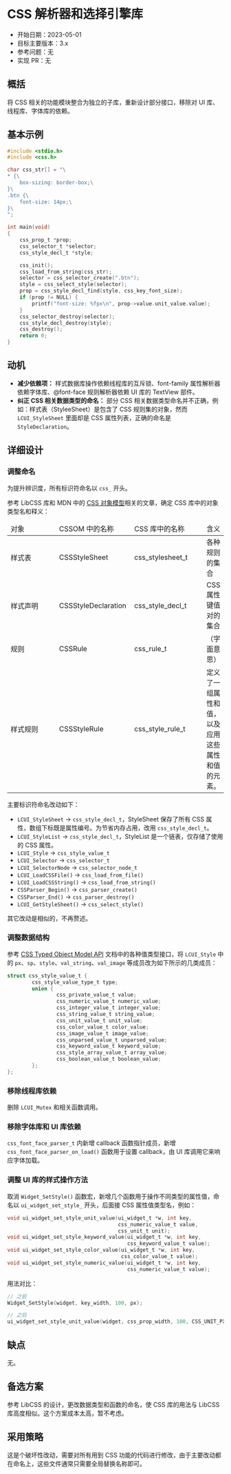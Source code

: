 # CSS 解析器和选择引擎库

- 开始日期：2023-05-01
- 目标主要版本：3.x
- 参考问题：无
- 实现 PR：无

## 概括

将 CSS 相关的功能模块整合为独立的子库，重新设计部分接口，移除对 UI 库、线程库、字体库的依赖。

## 基本示例

```c
#include <stdio.h>
#include <css.h>

char css_str[] = "\
* {\
    box-sizing: border-box;\
}\
.btn {\
    font-size: 14px;\
}\
";

int main(void)
{
    css_prop_t *prop;
    css_selector_t *selector;
    css_style_decl_t *style;

    css_init();
    css_load_from_string(css_str);
    selector = css_selector_create(".btn");
    style = css_select_style(selector);
    prop = css_style_decl_find(style, css_key_font_size);
    if (prop != NULL) {
        printf("font-size: %fpx\n", prop->value.unit_value.value);
    }
    css_selector_destroy(selector);
    css_style_decl_destroy(style);
    css_destroy();
    return 0;
}
```

## 动机

- **减少依赖项：** 样式数据库操作依赖线程库的互斥锁、font-family 属性解析器依赖字体库、@font-face 规则解析器依赖 UI 库的 TextView 部件。
- **纠正 CSS 相关数据类型的命名：** 部分 CSS 相关数据类型命名并不正确，例如：样式表（StyleeSheet）是包含了 CSS 规则集的对象，然而 `LCUI_StyleSheet` 里面却是 CSS 属性列表，正确的命名是 `StyleDeclaration`。

## 详细设计

### 调整命名

为提升辨识度，所有标识符命名以 `css_` 开头。

参考 LibCSS 库和 MDN 中的 [CSS 对象模型](https://developer.mozilla.org/zh-CN/docs/Web/API/CSS_Object_Model)相关的文章，确定 CSS 库中的对象类型名和释义：

<table>
<thead>
<tr>
  <td width="120">对象</td>
  <td width="160">CSSOM 中的名称</td>
  <td width="160">CSS 库中的名称</td>
  <td>含义</td>
</tr>
</thead>
<tbody>
  <tr>
    <td>
      样式表
    </td>
    <td>
      CSSStyleSheet
    </td>
    <td>
      css_stylesheet_t
    </td>
    <td>各种规则的集合</td>
  </tr>
  <tr>
    <td>
      样式声明
    </td>
    <td>
      CSSStyleDeclaration
    </td>
    <td>
      css_style_decl_t
    </td>
    <td>CSS 属性键值对的集合</td>
  </tr>
  <tr>
    <td>
      规则
    </td>
    <td>
      CSSRule
    </td>
    <td>
      css_rule_t
    </td>
    <td>
     （字面意思）
    </td>
  </tr>
  <tr>
    <td>
      样式规则
    </td>
    <td>
      CSSStyleRule
    </td>
    <td>
      css_style_rule_t
    </td>
    <td>
      定义了一组属性和值，以及应用这些属性和值的元素。
    </td>
  </tr>
</tbody>
</table>

主要标识符命名改动如下：

- `LCUI_StyleSheet` -> `css_style_decl_t`，StyleSheet 保存了所有 CSS 属性，数组下标既是属性编号。为节省内存占用，改用 `css_style_decl_t`。
- `LCUI_StyleList` -> `css_style_decl_t`，StyleList 是一个链表，仅存储了使用的 CSS 属性。
- `LCUI_Style` -> `css_style_value_t`
- `LCUI_Selector` -> `css_selector_t`
- `LCUI_SelectorNode` -> `css_selector_node_t`
- `LCUI_LoadCSSFile()` -> `css_load_from_file()`
- `LCUI_LoadCSSString()` -> `css_load_from_string()`
- `CSSParser_Begin()` -> `css_parser_create()`
- `CSSParser_End()` -> `css_parser_destroy()`
- `LCUI_GetStyleSheet()` -> `css_select_style()`

其它改动是相似的，不再赘述。

### 调整数据结构

参考 [CSS Typed Object Model API](https://developer.mozilla.org/en-US/docs/Web/API/CSS_Typed_OM_API#cssstylevalue_interfaces) 文档中的各种值类型接口，将 `LCUI_Style` 中的 `px`、`sp`、`style`、`val_string`、`val_image` 等成员改为如下所示的几类成员：

```c
struct css_style_value_t {
        css_style_value_type_t type;
        union {
                css_private_value_t value;
                css_numeric_value_t numeric_value;
                css_integer_value_t integer_value;
                css_string_value_t string_value;
                css_unit_value_t unit_value;
                css_color_value_t color_value;
                css_image_value_t image_value;
                css_unparsed_value_t unparsed_value;
                css_keyword_value_t keyword_value;
                css_style_array_value_t array_value;
                css_boolean_value_t boolean_value;
        };
};
```

### 移除线程库依赖

删除 `LCUI_Mutex` 和相关函数调用。

### 移除字体库和 UI 库依赖

`css_font_face_parser_t` 内新增 callback 函数指针成员，新增 `css_font_face_parser_on_load()` 函数用于设置 callback，由 UI 库调用它来响应字体加载。

### 调整 UI 库的样式操作方法

取消 `Widget_SetStyle()` 函数宏，新增几个函数用于操作不同类型的属性值，命名以 `ui_widget_set_style_` 开头，后面接 CSS 属性值类型名，例如：

```c
void ui_widget_set_style_unit_value(ui_widget_t *w, int key,
                                    css_numeric_value_t value,
                                    css_unit_t unit);
void ui_widget_set_style_keyword_value(ui_widget_t *w, int key,
                                       css_keyword_value_t value);
void ui_widget_set_style_color_value(ui_widget_t *w, int key,
                                     css_color_value_t value);
void ui_widget_set_style_numeric_value(ui_widget_t *w, int key,
                                       css_numeric_value_t value);
```

用法对比：

```c
// 之前
Widget_SetStyle(widget, key_width, 100, px);

// 之后
ui_widget_set_style_unit_value(widget, css_prop_width, 100, CSS_UNIT_PX);
```

## 缺点

无。

## 备选方案

参考 LibCSS 的设计，更改数据类型和函数的命名，使 CSS 库的用法与 LibCSS 库高度相似。这个方案成本太高，暂不考虑。

## 采用策略

这是个破坏性改动，需要对所有用到 CSS 功能的代码进行修改，由于主要改动都在命名上，这些文件通常只需要全局替换名称即可。

